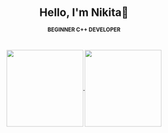 <div align="center">
  
# Hello, I'm Nikita🤝

**BEGINNER C++ DEVELOPER**

<br/>

<p align="center">
  <a href="https://github.com/Jak3Boom?tab=repositories">
    <img height=200 align="center" src="https://github-readme-stats.vercel.app/api?username=jak3boom&theme=default&show_icons=true&rank_icon=github&bg_color=ffffff&text_color=000000&title_color=000000&icon_color=000000&border_color=000000" />
    <img height=200 align="center" src="https://github-readme-stats.vercel.app/api/top-langs?username=jak3boom&layout=compact&langs_count=8&card_width=280&theme=default&show_icons=true&bg_color=000000&text_color=ffffff&title_color=ffffff" />
  </a>
</p>

</div>
